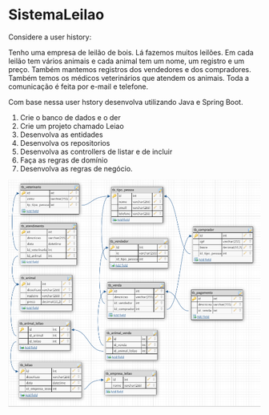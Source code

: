 # SistemaLeilao
Considere a user history:

Tenho uma empresa de leilão de bois. Lá fazemos muitos leilões. Em cada leilão tem vários animais e cada animal tem um nome, um registro e um preço. Também mantemos registros dos vendedores e dos compradores.
Também temos os médicos veterinários que atendem os animais.
Toda a comunicação é feita por e-mail e telefone.

Com base nessa user hstory desenvolva utilizando Java e Spring Boot.

1) Crie o banco de dados e o der
2) Crie um projeto chamado Leiao
3) Desenvolva as entidades
4) Desenvolva os repositorios
5) Desenvolva as controllers de listar e de incluir
6) Faça as regras de domínio
7) Desenvolva as regras de negócio.

![Alt text](https://github.com/marcusrolimcc/SistemaLeilao/blob/master/DER.png)
